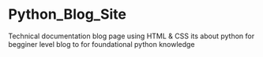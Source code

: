# Python_Blog_Site
Technical documentation blog page using HTML &amp; CSS its about python for begginer level blog to for foundational python knowledge
